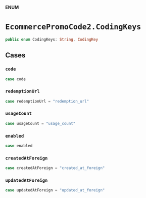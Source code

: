 **ENUM**

# `EcommercePromoCode2.CodingKeys`

```swift
public enum CodingKeys: String, CodingKey
```

## Cases
### `code`

```swift
case code
```

### `redemptionUrl`

```swift
case redemptionUrl = "redemption_url"
```

### `usageCount`

```swift
case usageCount = "usage_count"
```

### `enabled`

```swift
case enabled
```

### `createdAtForeign`

```swift
case createdAtForeign = "created_at_foreign"
```

### `updatedAtForeign`

```swift
case updatedAtForeign = "updated_at_foreign"
```
